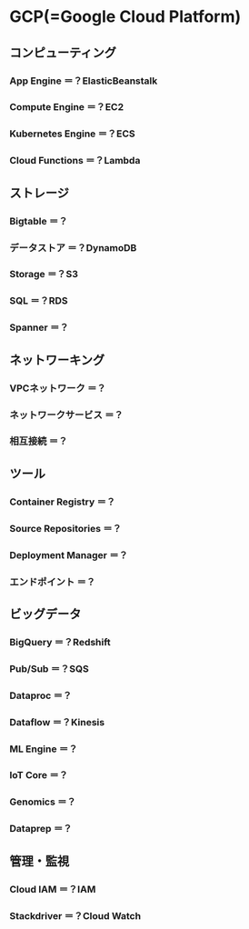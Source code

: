 # GCP(=Google Cloud Platform)

## コンピューティング

### App Engine ＝？ElasticBeanstalk

### Compute Engine ＝？EC2

### Kubernetes Engine ＝？ECS

### Cloud Functions ＝？Lambda

## ストレージ

### Bigtable ＝？

### データストア ＝？DynamoDB

### Storage ＝？S3

### SQL ＝？RDS

### Spanner ＝？

## ネットワーキング

### VPCネットワーク ＝？

### ネットワークサービス ＝？

### 相互接続 ＝？

## ツール

### Container Registry ＝？

### Source Repositories ＝？

### Deployment Manager ＝？

### エンドポイント ＝？

## ビッグデータ

### BigQuery ＝？Redshift

### Pub/Sub ＝？SQS

### Dataproc ＝？

### Dataflow ＝？Kinesis

### ML Engine ＝？

### IoT Core ＝？

### Genomics ＝？

### Dataprep ＝？

## 管理・監視

### Cloud IAM ＝？IAM

### Stackdriver ＝？Cloud Watch

